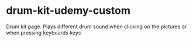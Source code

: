 # drum-kit-udemy-custom
Drum kit page. Plays different drum sound when clicking on the pictures or when pressing keyboards keys
